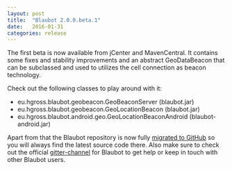 ```yaml
---
layout: post
title:  "Blaubot 2.0.0.beta.1"
date:   2016-01-31
categories: release
---
```


The first beta is now available from jCenter and MavenCentral.
It contains some fixes and stability improvements and an abstract GeoDataBeacon that can be subclassed and used to utilizes the cell connection as beacon technology.

Check out the following classes to play around with it:
<ul>
    <li>eu.hgross.blaubot.geobeacon.GeoBeaconServer (blaubot.jar)</li>
    <li>eu.hgross.blaubot.geobeacon.GeoLocationBeacon (blaubot.jar)</li>
    <li>eu.hgross.blaubot.android.geo.GeoLocationBeaconAndroid (blaubot-android.jar)</li>
</ul>

Apart from that the Blaubot repository is now fully [migrated to GitHub](https://github.com/Blaubot/Blaubot) so you will always find the latest source code there.
Also make sure to check out the official [gitter-channel](/chat) for Blaubot to get help or keep in touch with other Blaubot users.

